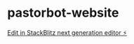 # pastorbot-website

[Edit in StackBlitz next generation editor ⚡️](https://stackblitz.com/~/github.com/travsteward/pastorbot-website)